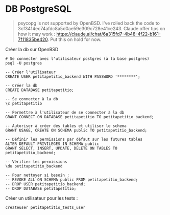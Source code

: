 # DB PostgreSQL

> psycopg is not supported by OpenBSD. 
> I've rolled back the code to 3cf3414ec74afdc8a5d0ae59e309c728e41ce243.
> Claude offer tips on how it may work : https://claude.ai/chat/6a315fd7-4b48-4f22-b161-7f11835be420.
> Put this on hold for now.

Créer la db sur OpenBSD
```shell
# Se connecter avec l'utilisateur postgres (à la base postgres)
psql -U postgres 
```

```psql
-- Créer l'utilisateur
CREATE USER petitapetitio_backend WITH PASSWORD '********';

-- Créer la db
CREATE DATABASE petitapetitio;

-- Se connecter à la db
\c petitapetitio

-- Permettre à l'utilisateur de se connecter à la db
GRANT CONNECT ON DATABASE petitapetitio TO petitapetitio_backend;

-- Autoriser à créer des tables et utiliser le schema
GRANT USAGE, CREATE ON SCHEMA public TO petitapetitio_backend;

-- Définir les permissions par défaut sur les futures tables
ALTER DEFAULT PRIVILEGES IN SCHEMA public 
GRANT SELECT, INSERT, UPDATE, DELETE ON TABLES TO petitapetitio_backend;

-- Vérifier les permissions
\du petitapetitio_backend

-- Pour nettoyer si besoin :
-- REVOKE ALL ON SCHEMA public FROM petitapetitio_backend;
-- DROP USER petitapetitio_backend;
-- DROP DATABASE petitapetitio;
```

Créer un utilisateur pour les tests :
```
createuser petitapetitio_tests_user
```
